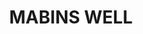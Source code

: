 ---
lastmod: '2025-04-06T06:05:20+00:00'
latitude: -35.24588
layout: suburb
longitude: 145.627125
postcode: '2716'
state: NSW
title: MABINS WELL
url: /nsw/mabins-well/
---